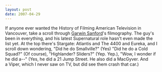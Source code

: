 ```yaml
---
layout: post
date: 2007-04-29
---
```


If anyone ever wanted the History of Filming American Television in Vancouver, take a scroll through [Garwin Sanford](https://www.imdb.com/name/nm0762560/)'s filmography. The guy's been in everything, and his latest Supernatural role hasn't even made the list yet. At the top there's Stargate: Atlantis and The 4400 and Eureka, and I scroll down wondering, "Did he do Smallville?" (Yes) "Did he do a Cold Squad?" (Of course), "Highlander? Sliders?" (Yep. Yep.), "Wow, I wonder if he did a--" (Yes, he did a 21 Jump Street. He also did a MacGyver. And a Viper, which I never saw on TV, but did see them crash that car.)
